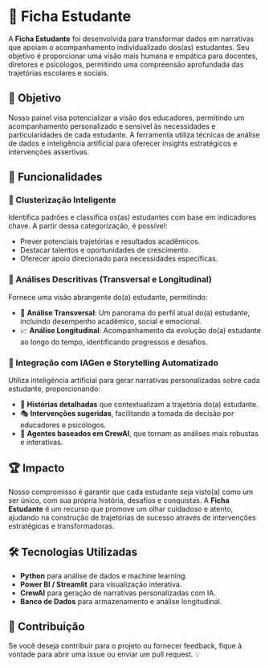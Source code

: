 # 📌 Ficha Estudante

A **Ficha Estudante** foi desenvolvida para transformar dados em narrativas que apoiam o acompanhamento individualizado dos(as) estudantes. Seu objetivo é proporcionar uma visão mais humana e empática para docentes, diretores e psicólogos, permitindo uma compreensão aprofundada das trajetórias escolares e sociais.

## 🎯 Objetivo

Nosso painel visa potencializar a visão dos educadores, permitindo um acompanhamento personalizado e sensível às necessidades e particularidades de cada estudante. A ferramenta utiliza técnicas de análise de dados e inteligência artificial para oferecer insights estratégicos e intervenções assertivas.

## 🚀 Funcionalidades

### 🔹 Clusterização Inteligente
Identifica padrões e classifica os(as) estudantes com base em indicadores chave. A partir dessa categorização, é possível:

- Prever potenciais trajetórias e resultados acadêmicos.
- Destacar talentos e oportunidades de crescimento.
- Oferecer apoio direcionado para necessidades específicas.

### 🔹 Análises Descritivas (Transversal e Longitudinal)
Fornece uma visão abrangente do(a) estudante, permitindo:

- 📍 **Análise Transversal**: Um panorama do perfil atual do(a) estudante, incluindo desempenho acadêmico, social e emocional.
- 📈 **Análise Longitudinal**: Acompanhamento da evolução do(a) estudante ao longo do tempo, identificando progressos e desafios.

### 🔹 Integração com IAGen e Storytelling Automatizado
Utiliza inteligência artificial para gerar narrativas personalizadas sobre cada estudante, proporcionando:

- 📖 **Histórias detalhadas** que contextualizam a trajetória do(a) estudante.
- 🎭 **Intervenções sugeridas**, facilitando a tomada de decisão por educadores e psicólogos.
- 🤖 **Agentes baseados em CrewAI**, que tornam as análises mais robustas e interativas.

## 🏆 Impacto

Nosso compromisso é garantir que cada estudante seja visto(a) como um ser único, com sua própria história, desafios e conquistas. A **Ficha Estudante** é um recurso que promove um olhar cuidadoso e atento, ajudando na construção de trajetórias de sucesso através de intervenções estratégicas e transformadoras.

## 🛠️ Tecnologias Utilizadas

- **Python** para análise de dados e machine learning.
- **Power BI / Streamlit** para visualização interativa.
- **CrewAI** para geração de narrativas personalizadas com IA.
- **Banco de Dados** para armazenamento e análise longitudinal.

## 📢 Contribuição

Se você deseja contribuir para o projeto ou fornecer feedback, fique à vontade para abrir uma issue ou enviar um pull request. 💡
